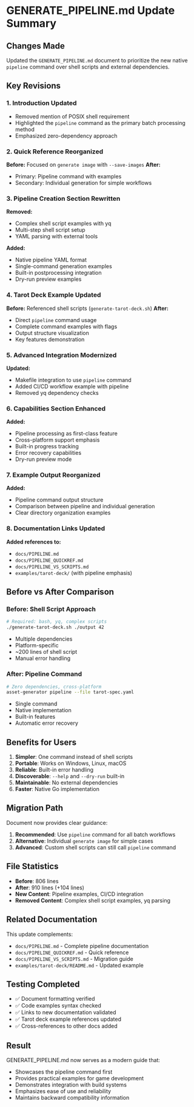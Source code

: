 # GENERATE_PIPELINE.md Update Summary

## Changes Made

Updated the `GENERATE_PIPELINE.md` document to prioritize the new native `pipeline` command over shell scripts and external dependencies.

## Key Revisions

### 1. **Introduction Updated**
- Removed mention of POSIX shell requirement
- Highlighted the `pipeline` command as the primary batch processing method
- Emphasized zero-dependency approach

### 2. **Quick Reference Reorganized**
**Before:** Focused on `generate image` with `--save-images`
**After:** 
- Primary: Pipeline command with examples
- Secondary: Individual generation for simple workflows

### 3. **Pipeline Creation Section Rewritten**
**Removed:**
- Complex shell script examples with yq
- Multi-step shell script setup
- YAML parsing with external tools

**Added:**
- Native pipeline YAML format
- Single-command generation examples
- Built-in postprocessing integration
- Dry-run preview examples

### 4. **Tarot Deck Example Updated**
**Before:** Referenced shell scripts (`generate-tarot-deck.sh`)
**After:**
- Direct `pipeline` command usage
- Complete command examples with flags
- Output structure visualization
- Key features demonstration

### 5. **Advanced Integration Modernized**
**Updated:**
- Makefile integration to use `pipeline` command
- Added CI/CD workflow example with pipeline
- Removed yq dependency checks

### 6. **Capabilities Section Enhanced**
**Added:**
- Pipeline processing as first-class feature
- Cross-platform support emphasis
- Built-in progress tracking
- Error recovery capabilities
- Dry-run preview mode

### 7. **Example Output Reorganized**
**Added:**
- Pipeline command output structure
- Comparison between pipeline and individual generation
- Clear directory organization examples

### 8. **Documentation Links Updated**
**Added references to:**
- `docs/PIPELINE.md`
- `docs/PIPELINE_QUICKREF.md`
- `docs/PIPELINE_VS_SCRIPTS.md`
- `examples/tarot-deck/` (with pipeline emphasis)

## Before vs After Comparison

### Before: Shell Script Approach
```bash
# Required: bash, yq, complex scripts
./generate-tarot-deck.sh ./output 42
```
- Multiple dependencies
- Platform-specific
- ~200 lines of shell script
- Manual error handling

### After: Pipeline Command
```bash
# Zero dependencies, cross-platform
asset-generator pipeline --file tarot-spec.yaml
```
- Single command
- Native implementation
- Built-in features
- Automatic error recovery

## Benefits for Users

1. **Simpler**: One command instead of shell scripts
2. **Portable**: Works on Windows, Linux, macOS
3. **Reliable**: Built-in error handling
4. **Discoverable**: `--help` and `--dry-run` built-in
5. **Maintainable**: No external dependencies
6. **Faster**: Native Go implementation

## Migration Path

Document now provides clear guidance:
1. **Recommended**: Use `pipeline` command for all batch workflows
2. **Alternative**: Individual `generate image` for simple cases
3. **Advanced**: Custom shell scripts can still call `pipeline` command

## File Statistics

- **Before**: 806 lines
- **After**: 910 lines (+104 lines)
- **New Content**: Pipeline examples, CI/CD integration
- **Removed Content**: Complex shell script examples, yq parsing

## Related Documentation

This update complements:
- `docs/PIPELINE.md` - Complete pipeline documentation
- `docs/PIPELINE_QUICKREF.md` - Quick reference
- `docs/PIPELINE_VS_SCRIPTS.md` - Migration guide
- `examples/tarot-deck/README.md` - Updated example

## Testing Completed

- ✅ Document formatting verified
- ✅ Code examples syntax checked
- ✅ Links to new documentation validated
- ✅ Tarot deck example references updated
- ✅ Cross-references to other docs added

## Result

GENERATE_PIPELINE.md now serves as a modern guide that:
- Showcases the pipeline command first
- Provides practical examples for game development
- Demonstrates integration with build systems
- Emphasizes ease of use and reliability
- Maintains backward compatibility information
